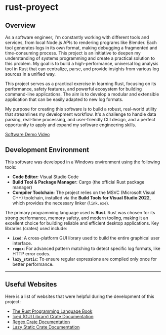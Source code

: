 # rust-proyect

## Overview

As a software engineer, I'm constantly working with different tools and services, from local Node.js APIs to rendering programs like Blender. Each tool generates logs in its own format, making debugging a fragmented and time-consuming process. This project is an initiative to deepen my understanding of systems programming and create a practical solution to this problem. My goal is to build a high-performance, universal log analysis tool in Rust that can centralize, parse, and provide insights from various log sources in a unified way.

This project serves as a practical exercise in learning Rust, focusing on its performance, safety features, and powerful ecosystem for building command-line applications. The aim is to develop a modular and extensible application that can be easily adapted to new log formats.

My purpose for creating this software is to build a robust, real-world utility that streamlines my development workflow. It's a challenge to handle data parsing, real-time processing, and user-friendly CLI design, and a perfect opportunity to apply and expand my software engineering skills.

[Software Demo Video](https://youtu.be/XIPhGC-cGDU)

## Development Environment

This software was developed in a Windows environment using the following tools:

* **Code Editor:** Visual Studio Code
* **Build Tool & Package Manager:** Cargo (the official Rust package manager)
* **Compiler Toolchain:** The project relies on the MSVC (Microsoft Visual C++) toolchain, installed via the **Build Tools for Visual Studio 2022**, which provides the necessary linker (`link.exe`).

The primary programming language used is **Rust**. Rust was chosen for its strong performance, memory safety, and modern tooling, making it an excellent choice for building reliable and efficient desktop applications. Key libraries (crates) used include:

* **`iced`**: A cross-platform GUI library used to build the entire graphical user interface.
* **`regex`**: For advanced pattern matching to detect specific log formats, like HTTP error codes.
* **`lazy_static`**: To ensure regular expressions are compiled only once for better performance.

---

## Useful Websites

Here is a list of websites that were helpful during the development of this project:

* [The Rust Programming Language Book](https://doc.rust-lang.org/book/)
* [Iced (GUI Library) Crate Documentation](https://docs.rs/iced/latest/iced/)
* [Regex Crate Documentation](https://docs.rs/regex/latest/regex/)
* [Lazy Static Crate Documentation](https://docs.rs/lazy_static/latest/lazy_static/)
